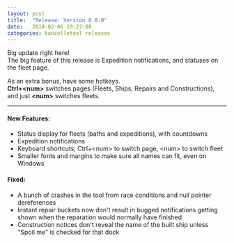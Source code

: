 ```yaml
---
layout: post
title:  "Release: Version 0.8.0"
date:   2014-02-06 19:27:00
categories: kancolletool releases
---
```


Big update right here!  
The big feature of this release is Expedition notifications, and statuses on the fleet page.

As an extra bonus, have some hotkeys.  
**Ctrl+&lt;num&gt;** switches pages (Fleets, Ships, Repairs and Constructions), and just **&lt;num&gt;** switches fleets.

---

#### New Features:

* Status display for fleets (baths and expeditions), with countdowns
* Expedition notifications
* Keyboard shortcuts; Ctrl+&lt;num&gt; to switch page, &lt;num&gt; to switch fleet
* Smaller fonts and margins to make sure all names can fit, even on Windows

#### Fixed:

* A bunch of crashes in the tool from race conditions and null pointer dereferences
* Instant repair buckets now don't result in bugged notifications getting shown when the reparation would normally have finished
* Construction notices don't reveal the name of the built ship unless "Spoil me" is checked for that dock
